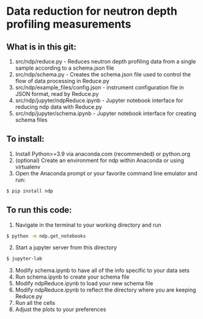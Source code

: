 # Data reduction for neutron depth profiling measurements

## What is in this git:
1. src/ndp/reduce.py - Reduces neutron depth profiling data from a single sample according to a schema.json file
2. src/ndp/schema.py - Creates the schema.json file used to control the flow of data processing in Reduce.py
3. src/ndp/example_files/config.json - instrument configuration file in JSON format, read by Reduce.py
4. src/ndp/jupyter/ndpReduce.ipynb - Jupyter notebook interface for reducing ndp data with Reduce.py
5. src/ndp/jupyter/schema.ipynb - Jupyter notebook interface for creating schema files

## To install:
1. Install Python>=3.9 via anaconda.com (recommended) or python.org
2. (optional) Create an environment for ndp within Anaconda or using virtualenv
3. Open the Anaconda prompt or your favorite command line emulator and run:
```bash
$ pip install ndp
```

## To run this code:
1. Navigate in the terminal to your working directory and run
```bash
$ python -m ndp.get_notebooks
```
2. Start a jupyter server from this directory
```bash
$ jupyter-lab
```
3. Modify schema.ipynb to have all of the info specific to your data sets
4. Run schema.ipynb to create your schema file
3. Modify ndpReduce.ipynb to load your new schema file
4. Modify ndpReduce.ipynb to reflect the directory where you are keeping Reduce.py
5. Run all the cells
6. Adjust the plots to your preferences


